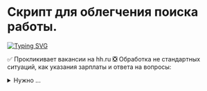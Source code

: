 # Скрипт для облегчения поиска работы. 

[![Typing SVG](https://readme-typing-svg.herokuapp.com?color=%2336BCF7&lines=Python-3.9.7)](https://git.io/typing-svg)

:white_check_mark: Прокликивает вакансии на hh.ru
:negative_squared_cross_mark: Обработка не стандартных ситуаций, как указания зарплаты и ответа на вопросы:
<details>
<summary>Нужно ...</summary>
Иногда посматривать и скрывать такие вакансии
</details>
